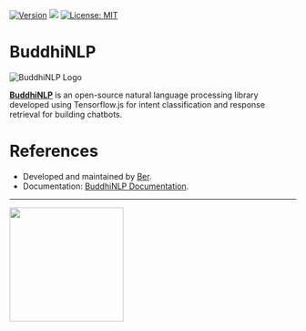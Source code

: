 [![Version](https://img.shields.io/npm/v/buddhi-nlp.svg)](https://www.npmjs.com/package/buddhi-nlp)
[![](https://data.jsdelivr.com/v1/package/npm/buddhi-nlp/badge)](https://www.jsdelivr.com/package/npm/buddhi-nlp)
[![License: MIT](https://img.shields.io/badge/License-MIT-yellow.svg)](https://opensource.org/licenses/MIT)


# BuddhiNLP

![BuddhiNLP Logo](https://1.bp.blogspot.com/-QidO4TSV1NM/XuEUuT-unTI/AAAAAAAAL1I/zHmz0Z-GsicoPe7MkXEbhmkMPqSYLKC0gCK4BGAsYHg/header.png)

[**BuddhiNLP**](https://github.com/Buddhilive/buddhi-nlp/) is an open-source natural language processing library developed using Tensorflow.js for intent classification and response retrieval for building chatbots. 

# References

* Developed and maintained by [Ber](https://www.buddhilive.com/).
* Documentation: [BuddhiNLP Documentation](https://www.buddhilive.com/2021/01/how-to-build-chatbot-with-javascript.html).

<hr>

<img src="https://3.bp.blogspot.com/-WTzZSn9g770/XuB94qd-d5I/AAAAAAAALyQ/chP6td8VOnUqDIfiEpYuTVUYnZzxz613gCK4BGAYYCw/s1600/PoweredByTensorFlow.png" width="200"/>
